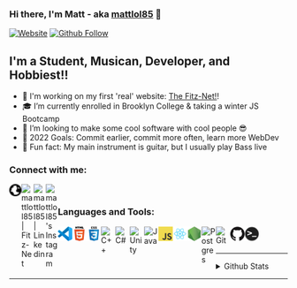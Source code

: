 ### Hi there, I'm Matt - aka [mattlol85][website] 👋 

[![Website](https://img.shields.io/website?label=Fitz-Net&style=for-the-badge&url=https%3A%2F%2Fmattlol85.github.io/Fitz-Net-Project/)][website]
[![Github Follow](https://img.shields.io/github/followers/mattlol85?style=for-the-badge)](https://github.com/mattlol85)

## I'm a Student, Musican, Developer, and Hobbiest!!

- 🔭 I'm working on my first 'real' website: [The Fitz-Net!][website]!
- 🎓 I’m currently enrolled in Brooklyn College & taking a winter JS Bootcamp 
- 👯 I’m looking to make some cool software with cool people 😎
- 🥅 2022 Goals: Commit earlier, commit more often, learn more WebDev
- 🎸 Fun fact: My main instrument is guitar, but I usually play Bass live

### Connect with me:

[<img align="left" alt="fitznet.com" width="22px" src="https://raw.githubusercontent.com/iconic/open-iconic/master/svg/globe.svg" />][website]
[<img align="left" alt="mattlol85 | Fitz-Net" width="22px" src="https://cdn.jsdelivr.net/npm/simple-icons@v3/icons/twitter.svg" />][twitter]
[<img align="left" alt="mattlol85 | Linkedin" width="22px" src="https://cdn.jsdelivr.net/npm/simple-icons@v3/icons/linkedin.svg" />][linkedin]
[<img align="left" alt="mattlol85's Instagram" width="22px" src="https://cdn.jsdelivr.net/npm/simple-icons@v3/icons/instagram.svg" />][instagram]

<br />

### Languages and Tools:

<img align="left" alt="Visual Studio Code" width="26px" src="https://raw.githubusercontent.com/github/explore/80688e429a7d4ef2fca1e82350fe8e3517d3494d/topics/visual-studio-code/visual-studio-code.png" />
<img align="left" alt="HTML5" width="26px" src="https://raw.githubusercontent.com/github/explore/80688e429a7d4ef2fca1e82350fe8e3517d3494d/topics/html/html.png" />
<img align="left" alt="CSS3" width="26px" src="https://raw.githubusercontent.com/github/explore/80688e429a7d4ef2fca1e82350fe8e3517d3494d/topics/css/css.png" />
<img align="left" alt="C++" width="26px" src="https://raw.githubusercontent.com/jmnote/z-icons/master/svg/cpp.svg" />
<img align="left" alt="C#" width="26px" src="https://raw.githubusercontent.com/jmnote/z-icons/master/svg/csharp.svg"/>
<img align="left" alt="Unity" width="26px" src="https://cdn-icons-png.flaticon.com/512/5969/5969205.png"/>
<img align="left" alt="Java" width="26px" src="https://raw.githubusercontent.com/jmnote/z-icons/master/svg/java.svg" />
<img align="left" alt="JavaScript" width="26px" src="https://raw.githubusercontent.com/github/explore/80688e429a7d4ef2fca1e82350fe8e3517d3494d/topics/javascript/javascript.png" />
<img align="left" alt="React" width="26px" src="https://raw.githubusercontent.com/github/explore/80688e429a7d4ef2fca1e82350fe8e3517d3494d/topics/react/react.png" />
<img align="left" alt="Node.js" width="26px" src="https://raw.githubusercontent.com/github/explore/80688e429a7d4ef2fca1e82350fe8e3517d3494d/topics/nodejs/nodejs.png" />
<img align="left" alt="Postgres" width="26px" src="https://user-images.githubusercontent.com/24623425/36042969-f87531d4-0d8a-11e8-9dee-e87ab8c6a9e3.png" />
<img align="left" alt="Git" width="26px" src="https://www.svgrepo.com/show/303548/git-icon-logo.svg"/>
<img align="left" alt="GitHub" width="26px" src="https://raw.githubusercontent.com/github/explore/78df643247d429f6cc873026c0622819ad797942/topics/github/github.png" />
<img align="left" alt="Terminal" width="26px" src="https://raw.githubusercontent.com/github/explore/80688e429a7d4ef2fca1e82350fe8e3517d3494d/topics/terminal/terminal.png" />

<br />


<br />

---

<details>
<summary>Github Stats</summary>

![mattlol85's GitHub stats](https://github-readme-stats.vercel.app/api?username=mattlol85&theme=dracula)


![Top Langs](https://github-readme-stats.vercel.app/api/top-langs/?username=mattlol85&layout=compact&theme=dracula)

</details>




---

<!-- LINKS -->
[website]: https://mattlol85.github.io/Fitz-Net-Project/
[twitter]: https://twitter.com/mattylol85
[instagram]: https://instagram.com/mattlol85
[linkedin]: https://www.linkedin.com/in/matthew-fitzgerald-3040b6160/
<!-- [webdevplaylist]: https://www.youtube.com/playlist?list=PLkwxH9e_vrAJ0WbEsFA9W3I1W-g_BTsbt
[jsplaylist]: https://www.youtube.com/playlist?list=PLkwxH9e_vrALRJKu7wfXby3MKeflhTu6B
[cssplaylist]: https://www.youtube.com/playlist?list=PLkwxH9e_vrALSdvZuEh6gqQdmDoDIoqz4
[reactplaylist]: https://www.youtube.com/playlist?list=PLkwxH9e_vrAK4TdffpxKY3QGyHCpxFcQ0 -->